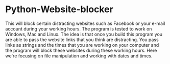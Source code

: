 # Python-Website-blocker

This will block certain distracting websites such as Facebook or your e-mail account during your working hours.
The program is tested to work on Windows, Mac and Linux. The idea is that once you build this program you are able to pass the website links that you think
are distracting. You pass links as strings and the times that you are working on your computer and the program will
block these websites during these working hours. Here we're focusing on file manipulation and working with dates and times.
